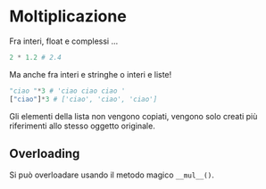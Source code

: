 # Moltiplicazione

Fra interi, float e complessi ...

```python
2 * 1.2 # 2.4
```

Ma anche fra interi e stringhe o interi e liste! 

```python
"ciao "*3 # 'ciao ciao ciao ' 
["ciao"]*3 # ['ciao', 'ciao', 'ciao'] 
```
Gli elementi della lista non vengono copiati, vengono solo creati più riferimenti allo stesso oggetto originale.

## Overloading 

Si può overloadare usando il metodo magico `__mul__()`.